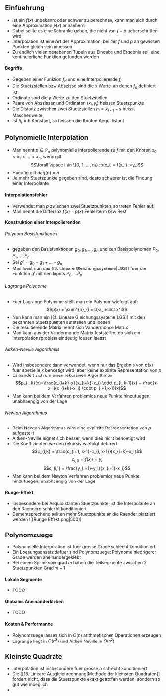 ## Einfuehrung
- Ist ein $f(x)$ unbekannt oder schwer zu berechnen, kann man sich durch eine Approximation $p(x)$ annaehern
- Dabei sollte es eine Schranke geben, die nicht von $f-p$ ueberschritten wird
- Interpolation ist eine Art der Approximation, bei der $f$ und $p$ an gewissen Punkten gleich sein muessen
- Zu endlich vielen gegebenen Tupeln aus Eingabe und Ergebnis soll eine kontinuierliche Funktion gefunden werden
#### Begriffe
- Gegeben einer  Funktion $f_d$ und eine Interpolierende $f_i$
- Die Stuetzstellen bzw Abszisse sind die $x$ Werte, an denen $f_d$ definiert ist
- Ordinate sind die $y$ Werte zu den Stuetzstellen
- Paare von Abszissen und Ordinaten $(x_i, y_i)$ heissen Stuetzpunkte
- Die Distanz zwischen zwei Stuetzstellen $h_i = x_{i+1}-x$ heisst Maschenweite
- Ist $h_i=h$ Konstant, so heissen die Knoten Aequidistant
## Polynomielle Interpolation
- Man nennt $p\in \mathbb P_n$ polynomielle Interpolierende zu $f$ mit den Knoten $x_0 <x_1<...<x_n$, wenn gilt:
$$\forall \space i \in \{0, 1, ..., n\} :p(x_i) = f(x_i) :=y_i$$
- Haeufig gilt $deg(p) = n$
- Je mehr Stuetzpunkte gegeben sind, desto schwerer ist die Findung einer Interpolante
#### Interpolationsfehler 
- Verwendet man $p$ zwischen zwei Stuetzpunkten, so treten Fehler auf:
- Man nennt die Differenz $f(x)-p(x)$ Fehlerterm bzw Rest
#### Konstruktion einer Interpolierenden
###### Polynom Basisfunktionen
- gegeben den Basisfunktionen $g_0, g_1,..., g_n$ und den Basispolynomen $P_0, P_1, ...,P_n$ 
- Sei $g'= g_0+g_1+...+ g_n$
- Man loest nun das [[3. Lineare Gleichungssysteme|LGS]] fuer die Funktion $g'$ mit den Inputs $P_0,...P_n$ 
###### Lagrange Polynome
- Fuer Lagrange Polynome stellt man ein Polynom wiefolgt auf:
$$p(x) = \sum^{n}_{i = 0}a_i\cdot x^i$$
- Nun kann man ein [[3. Lineare Gleichungssysteme|LGS]] mit den bekannten Stuetzpunkten aufstellen und loesen
- Die resultierende Matrix nennt sich Vandermonde Matrix
- Man kann aus der Vandermonde Matrix feststellen, ob sich ein Interpolationsproblem eindeutig loesen laesst
###### Aitken-Neville Algorithmus
- Wird insbesondere dann verwendet, wenn nur das Ergebnis von $p(x)$ fuer spezielle $x$ benoetigt wird, aber keine explizite Representation von $p$
- Es handelt sich um einen rekursiven Algorithmus
$$p_{i, k}(x)=\frac{x_{i+k}-x}{x_{i+k}-x_i} \cdot p_{i, k-1}(x) + \frac{x-x_i}{x_{i+k}-x_i} \cdot p_{i+1,k-1}(x)$$
- Man kann bei dem Verfahren problemlos neue Punkte hinzufuegen, unabhaengig von der Lage
###### Newton Algorithmus
- Beim Newton Algorithmus wird eine explizite Repraesentation von $p$ aufgestellt
- Aitken-Neville eignet sich besser, wenn dies nicht benoetigt wird
- Die Koeffizienten werden rekursiv wiefolgt definiert:
$$c_{i,k} = \frac{c_{i+1, k-1}-c_{i, k-1}}{x_{i+k}-x_i}$$
$$c_{i,0} = f(x_i) = y_i$$
$$c_{i,1} = \frac{y_{i+1}-y_i}{x_{i+1}-x_i}$$
- Man kann bei dem Newton Verfahren problemlos neue Punkte hinzufuegen, unabhaengig von der Lage
#### Runge-Effekt
- Insbesondere bei Aequidistanten Stuetzpunkte, ist die Interpolante an den Raendern schlecht konditioniert
- Dementsprechend sollten mehr Stuetzpunkte an die Raender platziert werden
![[Runge Effekt.png|500]]
## Polynomzuege
- Polynomielle Interpolation ist fuer grosse Grade schlecht konditioniert
- Ein Loesungsansatz dafuer sind Polynomzuege: Polynome niedrigerer Grade werden aneinandergeklebt
- Bei einem Spline vom grad $m$ haben die Teilsegmente zwischen 2 Stuetzpunkten Grad $m-1$
#### Lokale Segmente
- TODO
#### Globales Aneinanderkleben
- TODO
#### Kosten & Performance
- Polynomzuege lassen sich in $O(n)$ arithmetischen Operationen erzeugen
- Lagrange liegt in $O(n^3)$ und Aitken Neville in $O(n^2)$
## Kleinste Quadrate
- Interpolation ist insbesondere fuer grosse $n$ schlecht konditioniert
- Die [[16. Lineare Ausgleichrechnung|Methode der kleinsten Quadraten]] fordert nicht, dass die Stuetzpunkte exakt getroffen werden, sondern so gut wie moeglich
- 